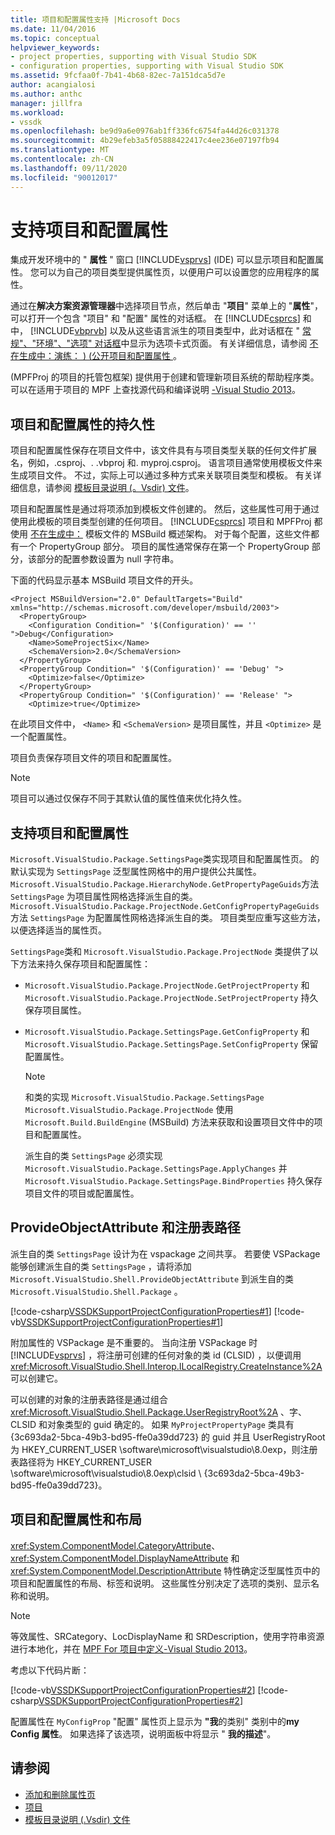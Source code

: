 ```yaml
---
title: 项目和配置属性支持 |Microsoft Docs
ms.date: 11/04/2016
ms.topic: conceptual
helpviewer_keywords:
- project properties, supporting with Visual Studio SDK
- configuration properties, supporting with Visual Studio SDK
ms.assetid: 9fcfaa0f-7b41-4b68-82ec-7a151dca5d7e
author: acangialosi
ms.author: anthc
manager: jillfra
ms.workload:
- vssdk
ms.openlocfilehash: be9d9a6e0976ab1ff336fc6754fa44d26c031378
ms.sourcegitcommit: 4b29efeb3a5f05888422417c4ee236e07197fb94
ms.translationtype: MT
ms.contentlocale: zh-CN
ms.lasthandoff: 09/11/2020
ms.locfileid: "90012017"
---
```

# <a name="support-for-project-and-configuration-properties"></a>支持项目和配置属性
集成开发环境中的 " **属性** " 窗口 [!INCLUDE[vsprvs](../../code-quality/includes/vsprvs_md.md)] (IDE) 可以显示项目和配置属性。 您可以为自己的项目类型提供属性页，以便用户可以设置您的应用程序的属性。

 通过在**解决方案资源管理器**中选择项目节点，然后单击 "**项目**" 菜单上的 "**属性**"，可以打开一个包含 "项目" 和 "配置" 属性的对话框。 在 [!INCLUDE[csprcs](../../data-tools/includes/csprcs_md.md)] 和中， [!INCLUDE[vbprvb](../../code-quality/includes/vbprvb_md.md)] 以及从这些语言派生的项目类型中，此对话框在 " [常规"、"环境"、"选项" 对话框](../../ide/reference/general-environment-options-dialog-box.md)中显示为选项卡式页面。 有关详细信息，请参阅 [不在生成中：演练： )  (公开项目和配置属性 ](/previous-versions/bb166517(v=vs.100))。

  (MPFProj 的项目的托管包框架) 提供用于创建和管理新项目系统的帮助程序类。 可以在适用于项目的 MPF 上查找源代码和编译说明 [-Visual Studio 2013](https://github.com/tunnelvisionlabs/MPFProj10)。

## <a name="persistence-of-project-and-configuration-properties"></a>项目和配置属性的持久性
 项目和配置属性保存在项目文件中，该文件具有与项目类型关联的任何文件扩展名，例如，.csproj、. .vbproj 和. myproj.csproj。 语言项目通常使用模板文件来生成项目文件。 不过，实际上可以通过多种方式来关联项目类型和模板。 有关详细信息，请参阅 [模板目录说明 (。Vsdir) 文件](../../extensibility/internals/template-directory-description-dot-vsdir-files.md)。

 项目和配置属性是通过将项添加到模板文件创建的。 然后，这些属性可用于通过使用此模板的项目类型创建的任何项目。 [!INCLUDE[csprcs](../../data-tools/includes/csprcs_md.md)] 项目和 MPFProj 都使用 [不在生成中：](/previous-versions/visualstudio/visual-studio-2008/ms171452(v=vs.90)) 模板文件的 MSBuild 概述架构。 对于每个配置，这些文件都有一个 PropertyGroup 部分。 项目的属性通常保存在第一个 PropertyGroup 部分，该部分的配置参数设置为 null 字符串。

 下面的代码显示基本 MSBuild 项目文件的开头。

```
<Project MSBuildVersion="2.0" DefaultTargets="Build" xmlns="http://schemas.microsoft.com/developer/msbuild/2003">
  <PropertyGroup>
    <Configuration Condition=" '$(Configuration)' == '' ">Debug</Configuration>
    <Name>SomeProjectSix</Name>
    <SchemaVersion>2.0</SchemaVersion>
  </PropertyGroup>
  <PropertyGroup Condition=" '$(Configuration)' == 'Debug' ">
    <Optimize>false</Optimize>
  </PropertyGroup>
  <PropertyGroup Condition=" '$(Configuration)' == 'Release' ">
    <Optimize>true</Optimize>
```

 在此项目文件中， `<Name>` 和 `<SchemaVersion>` 是项目属性，并且 `<Optimize>` 是一个配置属性。

 项目负责保存项目文件的项目和配置属性。

> [!NOTE]
> 项目可以通过仅保存不同于其默认值的属性值来优化持久性。

## <a name="support-for-project-and-configuration-properties"></a>支持项目和配置属性
 `Microsoft.VisualStudio.Package.SettingsPage`类实现项目和配置属性页。 的默认实现为 `SettingsPage` 泛型属性网格中的用户提供公共属性。 `Microsoft.VisualStudio.Package.HierarchyNode.GetPropertyPageGuids`方法 `SettingsPage` 为项目属性网格选择派生自的类。 `Microsoft.VisualStudio.Package.ProjectNode.GetConfigPropertyPageGuids`方法 `SettingsPage` 为配置属性网格选择派生自的类。 项目类型应重写这些方法，以便选择适当的属性页。

 `SettingsPage`类和 `Microsoft.VisualStudio.Package.ProjectNode` 类提供了以下方法来持久保存项目和配置属性：

- `Microsoft.VisualStudio.Package.ProjectNode.GetProjectProperty` 和 `Microsoft.VisualStudio.Package.ProjectNode.SetProjectProperty` 持久保存项目属性。

- `Microsoft.VisualStudio.Package.SettingsPage.GetConfigProperty` 和 `Microsoft.VisualStudio.Package.SettingsPage.SetConfigProperty` 保留配置属性。

  > [!NOTE]
  > 和类的实现 `Microsoft.VisualStudio.Package.SettingsPage` `Microsoft.VisualStudio.Package.ProjectNode` 使用 `Microsoft.Build.BuildEngine` (MSBuild) 方法来获取和设置项目文件中的项目和配置属性。

  派生自的类 `SettingsPage` 必须实现 `Microsoft.VisualStudio.Package.SettingsPage.ApplyChanges` 并 `Microsoft.VisualStudio.Package.SettingsPage.BindProperties` 持久保存项目文件的项目或配置属性。

## <a name="provideobjectattribute-and-registry-path"></a>ProvideObjectAttribute 和注册表路径
 派生自的类 `SettingsPage` 设计为在 vspackage 之间共享。 若要使 VSPackage 能够创建派生自的类 `SettingsPage` ，请将添加 `Microsoft.VisualStudio.Shell.ProvideObjectAttribute` 到派生自的类 `Microsoft.VisualStudio.Shell.Package` 。

 [!code-csharp[VSSDKSupportProjectConfigurationProperties#1](../../extensibility/internals/codesnippet/CSharp/support-for-project-and-configuration-properties_1.cs)]
 [!code-vb[VSSDKSupportProjectConfigurationProperties#1](../../extensibility/internals/codesnippet/VisualBasic/support-for-project-and-configuration-properties_1.vb)]

 附加属性的 VSPackage 是不重要的。 当向注册 VSPackage 时 [!INCLUDE[vsprvs](../../code-quality/includes/vsprvs_md.md)] ，将注册可创建的任何对象的类 id (CLSID) ，以便调用 <xref:Microsoft.VisualStudio.Shell.Interop.ILocalRegistry.CreateInstance%2A> 可以创建它。

 可以创建的对象的注册表路径是通过组合 <xref:Microsoft.VisualStudio.Shell.Package.UserRegistryRoot%2A> 、字、CLSID 和对象类型的 guid 确定的。 如果 `MyProjectPropertyPage` 类具有 {3c693da2-5bca-49b3-bd95-ffe0a39dd723} 的 guid 并且 UserRegistryRoot 为 HKEY_CURRENT_USER \software\microsoft\visualstudio\8.0exp，则注册表路径将为 HKEY_CURRENT_USER \software\microsoft\visualstudio\8.0exp\clsid \\ {3c693da2-5bca-49b3-bd95-ffe0a39dd723}。

## <a name="project-and-configuration-property-attributes-and-layout"></a>项目和配置属性和布局
 <xref:System.ComponentModel.CategoryAttribute>、 <xref:System.ComponentModel.DisplayNameAttribute> 和 <xref:System.ComponentModel.DescriptionAttribute> 特性确定泛型属性页中的项目和配置属性的布局、标签和说明。 这些属性分别决定了选项的类别、显示名称和说明。

> [!NOTE]
> 等效属性、SRCategory、LocDisplayName 和 SRDescription，使用字符串资源进行本地化，并在 [MPF For 项目中定义-Visual Studio 2013](https://github.com/tunnelvisionlabs/MPFProj10)。

 考虑以下代码片断：

 [!code-vb[VSSDKSupportProjectConfigurationProperties#2](../../extensibility/internals/codesnippet/VisualBasic/support-for-project-and-configuration-properties_2.vb)]
 [!code-csharp[VSSDKSupportProjectConfigurationProperties#2](../../extensibility/internals/codesnippet/CSharp/support-for-project-and-configuration-properties_2.cs)]

 配置属性在 `MyConfigProp` "配置" 属性页上显示为 **"我**的类别" 类别中的**my Config 属性**。 如果选择了该选项，说明面板中将显示 " **我的描述**"。

## <a name="see-also"></a>请参阅
- [添加和删除属性页](../../extensibility/adding-and-removing-property-pages.md)
- [项目](../../extensibility/internals/projects.md)
- [模板目录说明 (.Vsdir) 文件](../../extensibility/internals/template-directory-description-dot-vsdir-files.md)